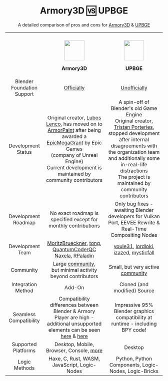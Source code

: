 <div align="center">
  <h1>Armory3D 🆚 UPBGE</h1>
  <p>A detailed comparison of pros and cons for <a href="https://www.armory3d.org">Armory3D</a> &amp; <a href="https://www.upbge.org">UPBGE</a></p>
</div>
<div>
  <table align="center">
    <tr>
      <th>‎</th>
      <th>
        <br />
        <img src="https://avatars.githubusercontent.com/u/20436620?s=200&v=4" width=64 />
        <p>Armory3D</p>
      </th>
      <th>
        <br />
        <img src="https://avatars.githubusercontent.com/u/16006310?s=200&v=4" width=64 />
        <p>UPBGE</p>
      </th>
    </tr>
    <!-- Blender Foundation Support -->
    <tr align="center">
      <td>Blender Foundation Support</td>
      <td><a href="https://www.youtube.com/watch?v=EaMT6Nyu79w">Officially</a></td>
      <td><a href="https://www.youtube.com/watch?v=hS7iV3NfddI&start=512">Unofficially</a></td>
    </tr>
     <!-- Development Status -->
    <tr align="center">
      <td>Development Status</td>
      <td>Original creator, <a href="https://www.github.com/luboslenco">Lubos Lenco</a>, has moved on to <a href="https://www.armorpaint.org">ArmorPaint</a> after being awarded a <a href="https://www.youtube.com/watch?v=M1X2Qdz8QDc">EpicMegaGrant</a> by Epic Games<br />(company of Unreal Engine)<br />Current development is maintained by community contributors</td>
      <td>A spin-off of Blender's old Game Engine<br />Original creator, <a href="https://www.github.com/panzergame">Tristan Porteries</a>, stopped development after internal disagreements with the organization team and additionally some in-real-life distractions<br />The project is maintained by community contributors</td>
    </tr>
    <!-- Development Roadmap -->
    <tr align="center">
      <td>Development Roadmap</td>
      <td>No exact roadmap is specified except for monthly contributions</td>
      <td>Only bug fixes - awaiting Blender developers for Vulkan Port, EEVEE Rewrite & Real-Time Compositing Nodes</td>
    </tr>
    <!-- Development Team -->
    <tr align="center">
      <td>Development Team</td>
      <td><a href="https://www.github.com/MoritzBrueckner">MoritzBrueckner</a>, <a href="https://www.github.com/tong">tong</a>, <a href="https://www.github.com/QuantumCoderQC">QuantumCoderQC<br /><a href="https://www.github.com/Naxela">Naxela</a>, <a href="https://www.github.com/rpaladin">RPaladin</a></td>
        <td><a href="https://www.github.com/youle31">youle31</a>, <a href="https://www.github.com/lordloki">lordloki</a>, <a href="https://www.github.com/izazed">izazed</a>, <a href="https://www.github.com/mysticfall">mysticfall</a></td>
    </tr>
    <!-- Community -->
    <tr align="center">
      <td>Community</td>
      <td>Large <a href="https://discord.gg/axq6qWV">community</a>,<br />but minimal activity beyond contributors</td>
      <td>Small, but very active <a href="https://discord.gg/DsTJ8Ga">community</a></td>
    </tr>
    <!-- Integration Method --> 
    <tr align="center">
      <td>Integration Method</td>
      <td>Add-On</td>
      <td>Cloned (and modified) Source</td>
    </tr>
    <!-- Seamless Compatibility -->
    <tr align="center">
      <td>Seamless Compatibility</td>
      <td>Compatibility differences between Blender & Armory Player are high - additional unsupported elements can be seen <a href="https://www.github.com/armory3d/armory/wiki/supported_nodes">here</a> & <a href="https://www.github.com/armory3d/armory/wiki/supported_particles">here</a></td>
      <td>Impressive 95% Blender graphics compatibility at runtime - including BPY code!</td>
    </tr>
    <!-- Supported Platforms -->
    <tr align="center">
      <td>Supported Platforms</td>
      <td>Desktop, Mobile, Browser, Console</a>, <a href="https://github.com/armory3d/armory/wiki">more</td>
      <td>Desktop</td>
    </tr>
    <!-- Logic Methods -->
    <tr align="center">
      <td>Logic Methods</td>
      <td>Haxe, C, Rust, WASM, JavaScript, Logic-Nodes</td>
      <td>Python, Python Components, Logic-Nodes, Logic-Bricks</td>
    </tr>
  </table>
</div>
